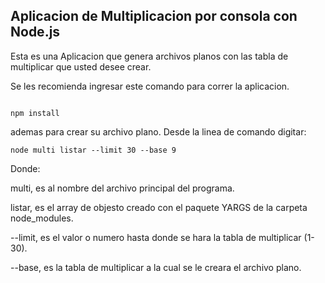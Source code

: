 
## Aplicacion de Multiplicacion por consola con Node.js

Esta es una Aplicacion que genera archivos planos con las tabla de multiplicar
que usted desee crear.

Se les recomienda ingresar este comando para correr la aplicacion.

``````

npm install

``````

ademas para crear su archivo plano. Desde la linea de comando digitar:

``````
node multi listar --limit 30 --base 9

``````

Donde:

multi, es al nombre del archivo principal del programa.

listar, es el array de objesto creado con el paquete YARGS de la carpeta node_modules.

--limit, es el valor o numero hasta donde se hara la tabla de multiplicar (1-30).

--base, es la tabla de multiplicar a la cual se le creara el archivo plano.


